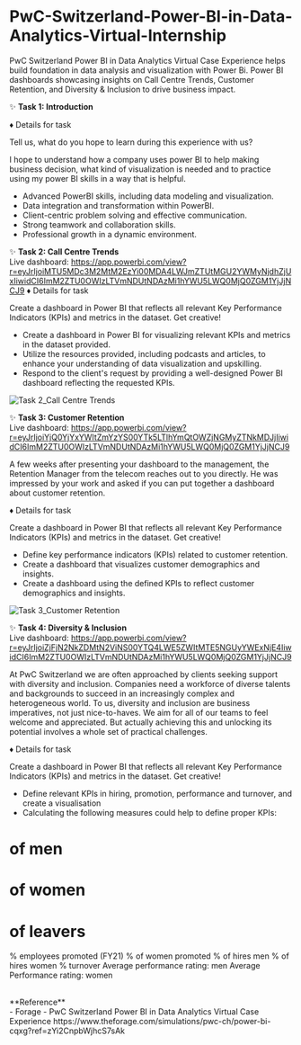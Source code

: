 # PwC-Switzerland-Power-BI-in-Data-Analytics-Virtual-Internship
PwC Switzerland Power BI in Data Analytics Virtual Case Experience helps build foundation in data analysis and visualization with Power Bi. Power BI dashboards showcasing insights on Call Centre Trends, Customer Retention, and Diversity &amp; Inclusion to drive business impact. 
<br>

✨ **Task 1: Introduction** <br>

♦ Details for task

Tell us, what do you hope to learn during this experience with us?

I hope to understand how a company uses power BI to help making business decision, what kind of visualization is needed and to practice using my power BI skills in a way that is helpful.

- Advanced PowerBI skills, including data modeling and visualization.
- Data integration and transformation within PowerBI.
- Client-centric problem solving and effective communication.
- Strong teamwork and collaboration skills.
- Professional growth in a dynamic environment.

✨ **Task 2: Call Centre Trends** <br>
Live dashboard: https://app.powerbi.com/view?r=eyJrIjoiMTU5MDc3M2MtM2EzYi00MDA4LWJmZTUtMGU2YWMyNjdhZjUxIiwidCI6ImM2ZTU0OWIzLTVmNDUtNDAzMi1hYWU5LWQ0MjQ0ZGM1YjJjNCJ9
♦ Details for task

Create a dashboard in Power BI that reflects all relevant Key Performance Indicators (KPIs) and metrics in the dataset. Get creative!

- Create a dashboard in Power BI for visualizing relevant KPIs and metrics in the dataset provided.
- Utilize the resources provided, including podcasts and articles, to enhance your understanding of data visualization and upskilling.
- Respond to the client's request by providing a well-designed Power BI dashboard reflecting the requested KPIs.

![Task 2_Call Centre Trends](https://github.com/user-attachments/assets/f994bc18-db64-409f-95f1-c73edbc8c5a0)


✨ **Task 3: Customer Retention** <br>
Live dashboard: https://app.powerbi.com/view?r=eyJrIjoiYjQ0YjYxYWItZmYzYS00YTk5LTlhYmQtOWZjNGMyZTNkMDJjIiwidCI6ImM2ZTU0OWIzLTVmNDUtNDAzMi1hYWU5LWQ0MjQ0ZGM1YjJjNCJ9

A few weeks after presenting your dashboard to the management, the Retention Manager from the telecom reaches out to you directly. He was impressed by your work and asked if you can put together a dashboard about customer retention.

♦ Details for task

Create a dashboard in Power BI that reflects all relevant Key Performance Indicators (KPIs) and metrics in the dataset. Get creative!

- Define key performance indicators (KPIs) related to customer retention.
- Create a dashboard that visualizes customer demographics and insights.
- Create a dashboard using the defined KPIs to reflect customer demographics and insights.

![Task 3_Customer Retention](https://github.com/user-attachments/assets/fad52307-9dc6-443b-bff8-0b995972ba26)

✨ **Task 4: Diversity & Inclusion** <br>
Live dashboard: https://app.powerbi.com/view?r=eyJrIjoiZjFjN2NkZDMtN2ViNS00YTQ4LWE5ZWItMTE5NGUyYWExNjE4IiwidCI6ImM2ZTU0OWIzLTVmNDUtNDAzMi1hYWU5LWQ0MjQ0ZGM1YjJjNCJ9

At PwC Switzerland we are often approached by clients seeking support with diversity and inclusion. Companies need a workforce of diverse talents and backgrounds to succeed in an increasingly complex and heterogeneous world. To us, diversity and inclusion are business imperatives, not just nice-to-haves. We aim for all of our teams to feel welcome and appreciated. But actually achieving this and unlocking its potential involves a whole set of practical challenges.

♦ Details for task

Create a dashboard in Power BI that reflects all relevant Key Performance Indicators (KPIs) and metrics in the dataset. Get creative!

- Define relevant KPIs in hiring, promotion, performance and turnover, and create a visualisation
- Calculating the following measures could help to define proper KPIs:

# of men
# of women
# of leavers
% employees promoted (FY21)
% of women promoted
% of hires men
% of hires women
% turnover 
Average performance rating: men
Average Performance rating: women

<br>
**Reference** <br>
- Forage - PwC Switzerland Power BI in Data Analytics Virtual Case Experience
https://www.theforage.com/simulations/pwc-ch/power-bi-cqxg?ref=zYi2CnpbWjhcS7sAk
